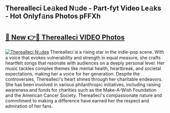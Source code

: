 ## Therealleci Le𝚊ked N𝚞de - Part-fyt Video Le𝚊ks - Hot Onlyf𝚊ns Photos pFFXh

# <h2><a href="http://ac12635.deff.icu/?id=Therealleci">🔗 New 👉🔴 Therealleci VIDEO Photos</a></h2>

[![Therealleci N𝚞des](https://i.imgur.com/rIISA9y.gif)](http://ac12635.deff.icu/?id=Therealleci)
Therealleci is a rising star in the indie-pop scene. With a voice that evokes vulnerability and strength in equal measure, she crafts heartfelt songs that resonate with audiences on a deeply personal level. Her music tackles complex themes like mental health, heartbreak, and societal expectations, making her a voice for her generation. Despite the controversies, Therealleci's heart shines through her charitable endeavors. She has been involved in various philanthropic initiatives, including raising awareness and funds for charities such as the Make-A-Wish Foundation and the American Cancer Society. Therealleci's compassionate nature and commitment to making a difference have earned her the respect and admiration of her fans.
